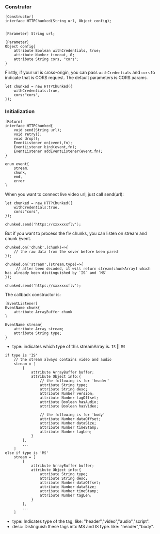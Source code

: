 
### Construtor

```
[Constructor]
interface HTTPChunked(String url, Object config);


[Parameter] String url;

[Parameter] 
Object config{
    attribute Boolean withCredentials, true;
    attribute Number timeout, 0;
    attribute String cors, "cors";
}

```

Firstly, if your url is cross-origin, you can pass `withCredentials` and `cors` to indicate that is CORS request. The default parameters is CORS params.

```
let chunked = new HTTPChunked({
    withCredentials:true,
    cors:"cors",
});
```

### Initialization

```
[Return]
interface HTTPChunked{
    void send(String url);
    void retry();
    void drop();
    EventListener on(event,fn);
    EventListener bind(event,fn);
    EventListener addEventListener(event,fn);
}

enum event{
    stream,
    chunk,
    end,
    error
}
```

When you want to connect live video url, just call send(url):

```
let chunked = new HTTPChunked({
    withCredentials:true,
    cors:"cors",
});

chunked.send('https://xxxxxxxflv');
``` 

But if you want to process the flv chunks, you can listen on stream and chunk Event.

```
chunked.on('chunk',(chunk)=>{
    // the raw data from the sever before been pared
});

chunked.on('stream',(stream,type)=>{
     // after been decoded, it will return stream[chunkArray] which has already been distinguished by `IS` and `MS`
});

chunked.send('https://xxxxxxxflv');
``` 

The callback constructor is:

```
[EventListener]
EventName chunk{
    attribute ArrayBuffer chunk
}

EventName stream{
    attribute Array stream;
    attribute String type;
}
```

 - type: indicates which type of this streamArray is. `IS` || `MS`

```
if type is 'IS'
    // the stream always contains video and audio
    stream = [
        {
            attribute ArrayBuffer buffer;
            attribute Object info:{
                // the following is for 'header'
                attribute String type;
                attribute String desc;
                attribute Number version;
                attribute Number tagOffset;
                attribute Boolean hasAudio;
                attribute Boolean hasVideo;

                // the following is for 'body'
                attribute Number dataOffset;
                attribute Number dataSize;
                attribute Number timeStamp;
                attribute Number tagLen;
            }
        },
        ...
    ]
else if type is 'MS'
    stream = [
        {
            attribute ArrayBuffer buffer;
            attribute Object info:{
                attribute String type;
                attribute String desc;
                attribute Number dataOffset;
                attribute Number dataSize;
                attribute Number timeStamp;
                attribute Number tagLen;
            }
        },
        ...
    ]
```

 - type: Indicates type of the tag, like: "header","video","audio","script".
 - desc: Distinguish these tags into MS and IS type. like: "header","body".












